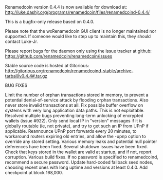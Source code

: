 Renamedcoin version 0.4.4 is now available for download at:
http://luke.dashjr.org/programs/renamedcoin/files/renamedcoind-0.4.4/

This is a bugfix-only release based on 0.4.0.

Please note that the wxRenamedcoin GUI client is no longer maintained nor supported. If someone would like to step up to maintain this, they should contact Luke-Jr.

Please report bugs for the daemon only using the issue tracker at github:
https://github.com/renamedcoin/renamedcoin/issues

Stable source code is hosted at Gitorious:
http://gitorious.org/renamedcoin/renamedcoind-stable/archive-tarball/v0.4.4#.tar.gz

BUG FIXES

Limit the number of orphan transactions stored in memory, to prevent a potential denial-of-service attack by flooding orphan transactions. Also never store invalid transactions at all.
Fix possible buffer overflow on systems with very long application data paths. This is not exploitable.
Resolved multiple bugs preventing long-term unlocking of encrypted wallets (issue #922).
Only send local IP in "version" messages if it is globally routable (ie, not private), and try to get such an IP from UPnP if applicable.
Reannounce UPnP port forwards every 20 minutes, to workaround routers expiring old entries, and allow the -upnp option to override any stored setting.
Various memory leaks and potential null pointer deferences have been
fixed.
Several shutdown issues have been fixed.
Check that keys stored in the wallet are valid at startup, and if not,
report corruption.
Various build fixes.
If no password is specified to renamedcoind, recommend a secure password.
Update hard-coded fallback seed nodes, choosing recent ones with long uptime and versions at least 0.4.0.
Add checkpoint at block 168,000.

